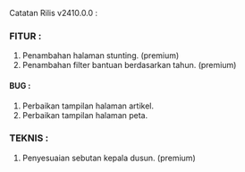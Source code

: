 Catatan Rilis v2410.0.0 :

### FITUR : 
1. Penambahan halaman stunting. (premium)
2. Penambahan filter bantuan berdasarkan tahun. (premium)

#### BUG : 
1. Perbaikan tampilan halaman artikel.
1. Perbaikan tampilan halaman peta.

### TEKNIS :
1. Penyesuaian sebutan kepala dusun. (premium)